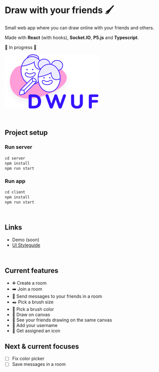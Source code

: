 # Draw with your friends 🖌
Small web app where you can draw online with your friends and others.

Made with **React** (with hooks), **Socket.IO**, **P5.js** and **Typescript**.

🚧 In progress 🚧


![Draw with your friends Logo](https://github.com/itsleaht/draw-with-ur-friends/blob/master/client/public/assets/logo.svg)

<br>

## Project setup

### Run server
```
cd server
npm install
npm run start
```

### Run app
```
cd client
npm install
npm run start
```

<br>

## Links

* Demo (soon)
* [UI Styleguide](https://github.com/itsleaht/draw-with-ur-friends/tree/master/client/public/assets/ui_styleguide.svg)

<br>

## Current features
* :heavy_plus_sign: Create a room
* :arrow_right: Join a room
* :email: Send messages to your friends in a room
* :black_nib: Pick a brush size
* :art: Pick a brush color
* :pencil: Draw on canvas
* :feet: See your friends drawing on the same canvas
* :raising_hand: Add your username
* :large_blue_circle: Get assigned an icon

## Next & current focuses
- [ ] Fix color picker
- [ ] Save messages in a room
